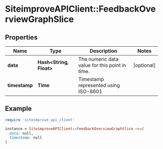 # SiteimproveAPIClient::FeedbackOverviewGraphSlice

## Properties

| Name | Type | Description | Notes |
| ---- | ---- | ----------- | ----- |
| **data** | **Hash&lt;String, Float&gt;** | The numeric data value for this point in time. | [optional] |
| **timestamp** | **Time** | Timestamp represented using ISO-8601 |  |

## Example

```ruby
require 'siteimprove_api_client'

instance = SiteimproveAPIClient::FeedbackOverviewGraphSlice.new(
  data: null,
  timestamp: null
)
```

